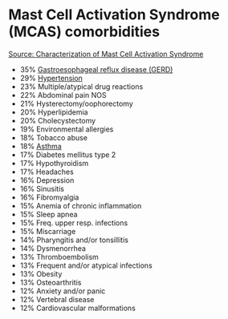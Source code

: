 # Mast Cell Activation Syndrome (MCAS) comorbidities

[Source: Characterization of Mast Cell Activation Syndrome](https://www.ncbi.nlm.nih.gov/pmc/articles/PMC5341697/)

* 35% [Gastroesophageal reflux disease (GERD)](../gastroesophageal-reflux-disease/)
* 29% [Hypertension](../hypertension/)
* 23% Multiple/atypical drug reactions
* 22% Abdominal pain NOS
* 21% Hysterectomy/oophorectomy
* 20% Hyperlipidemia
* 20% Cholecystectomy
* 19% Environmental allergies
* 18% Tobacco abuse
* 18% [Asthma](../asthma/)
* 17% Diabetes mellitus type 2
* 17% Hypothyroidism
* 17% Headaches
* 16% Depression
* 16% Sinusitis
* 16% Fibromyalgia
* 15% Anemia of chronic inflammation
* 15% Sleep apnea
* 15% Freq. upper resp. infections
* 15% Miscarriage
* 14% Pharyngitis and/or tonsillitis
* 14% Dysmenorrhea
* 13% Thromboembolism
* 13% Frequent and/or atypical infections
* 13% Obesity
* 13% Osteoarthritis
* 12% Anxiety and/or panic
* 12% Vertebral disease
* 12% Cardiovascular malformations
